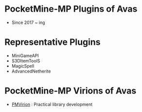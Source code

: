 # PocketMine-MP Plugins of Avas
* Since 2017 ~ ing

# Representative Plugins
* MiniGameAPI
* S3DItemToolS
* MagicSpell
* AdvancedNetherite

# PocketMine-MP Virions of Avas

* [PMVirion](https://github.com/PMVirion) : Practical library development
